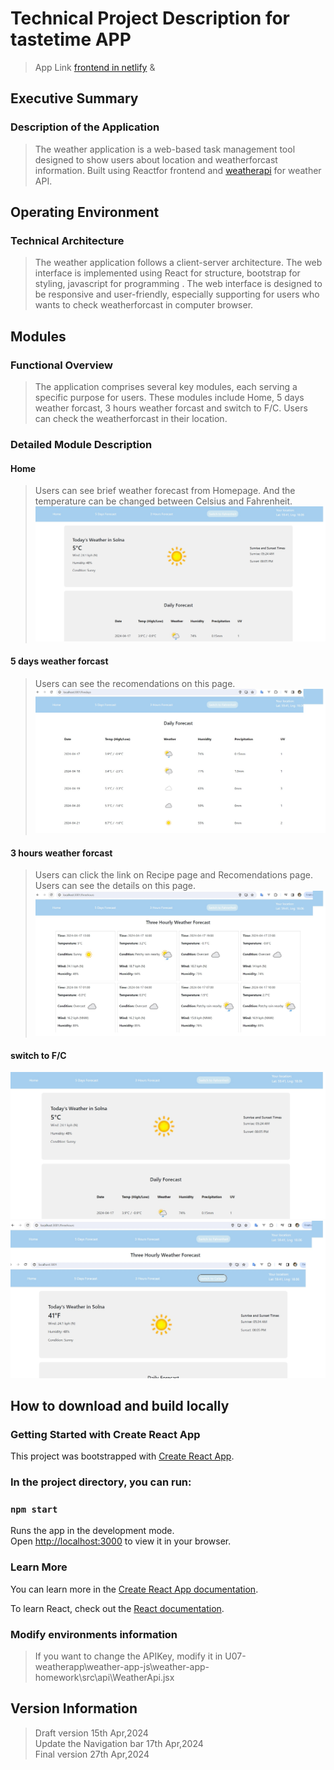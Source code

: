 # Technical Project Description for tastetime APP

> App Link
[frontend in netlify](https://cheerful-pasca-6e4742.netlify.app/) & 

## Executive Summary
### Description of the Application
> The weather application is a web-based task management tool designed to show users about location and weatherforcast information. Built using Reactfor frontend and [weatherapi](https://www.weatherapi.com/) for weather API. 

## Operating Environment
### Technical Architecture
> The weather application follows a client-server architecture. The web interface is implemented using React for structure, bootstrap for styling, javascript for programming . The web interface is designed to be responsive and user-friendly, especially supporting for users who wants to check weatherforcast in computer browser.

## Modules
### Functional Overview
> The application comprises several key modules, each serving a specific purpose for users. These modules include Home, 5 days weather forcast, 3 hours weather forcast and switch to F/C. Users can check the weatherforcast in their location.

### Detailed Module Description
#### Home
> Users can see brief weather forecast from Homepage. And the temperature can be changed between Celsius and Fahrenheit.
![alt text](src/assets/homepage.jpg)

#### 5 days weather forcast
> Users can see the recomendations on this page.
![alt text](src/assets/5days.jpg)

####  3 hours weather forcast
> Users can click the link on Recipe page and Recomendations page. Users can see the details on this page.
![alt text](src/assets/3hours.jpg)

#### switch to F/C
![alt text](src/assets/homepage.jpg)
![alt text](src/assets/homepagef.jpg)


## How to download and build locally
### Getting Started with Create React App

This project was bootstrapped with [Create React App](https://github.com/facebook/create-react-app).

### In the project directory, you can run:

### `npm start`

Runs the app in the development mode.\
Open [http://localhost:3000](http://localhost:3000) to view it in your browser.

### Learn More

You can learn more in the [Create React App documentation](https://facebook.github.io/create-react-app/docs/getting-started).

To learn React, check out the [React documentation](https://reactjs.org/).

###  Modify environments information
> If you want to change the APIKey, modify it  in U07-weatherapp\weather-app-js\weather-app-homework\src\api\WeatherApi.jsx


## Version Information
> Draft version 15th Apr,2024  
> Update the Navigation bar 17th Apr,2024  
> Final version 27th Apr,2024




